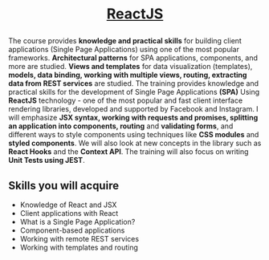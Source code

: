 # <p align="center"><a href=https://softuni.bg/trainings/3973/reactjs-february-2023> ReactJS <a/>  

The course provides **knowledge and practical skills** for building client applications (Single Page Applications) using one of the most popular frameworks. **Architectural patterns** for SPA applications, components, and more are studied. **Views and templates** for data visualization (templates), **models, data binding, working with multiple views, routing, extracting data from REST services** are studied. The training provides knowledge and practical skills for the development of Single Page Applications **(SPA)** Using **ReactJS** technology - one of the most popular and fast client interface rendering libraries, developed and supported by Facebook and Instagram. I will emphasize **JSX syntax, working with requests and promises, splitting an application into components, routing** and **validating forms**, and different ways to style components using techniques like **CSS modules** and **styled components**. We will also look at new concepts in the library such as **React Hooks** and the **Context API**. The training will also focus on writing **Unit Tests using JEST**.

## Skills you will **acquire**

- Knowledge of React and JSX
- Client applications with React
- What is a Single Page Application?
- Component-based applications
- Working with remote REST services
- Working with templates and routing

